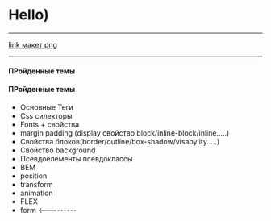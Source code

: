 # Hello)

___


[link макет png ](https://ibb.co/qMJBt0V)


___

#### ПРойденные темы

#### ПРойденные темы
* Основные Теги
* Css силекторы
* Fonts + свойства
* margin padding (display свойство block/inline-block/inline.....)
* Свойства блоков(border/outline/box-shadow/visabylity.....)
* Свойство background
* Псевдоелементы псевдоклассы
* BEM
* position
* transform
* animation
* FLEX
* form <---------

